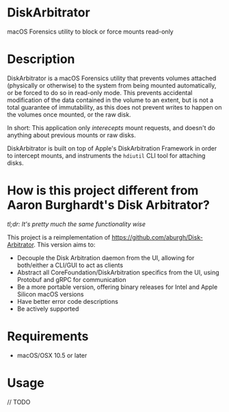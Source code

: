 # DiskArbitrator
macOS Forensics utility to block or force mounts read-only

# Description
DiskArbitrator is a macOS Forensics utility that prevents volumes attached (physically or otherwise) to the system from being mounted automatically, or be forced to do so in read-only mode. This prevents accidental modification of the data contained in the volume to an extent, but is not a total guarantee of immutability, as this does not prevent writes to happen on the volumes once mounted, or the raw disk.

In short: This application only _interecepts_ mount requests, and doesn't do anything about previous mounts or raw disks.

DiskArbitrator is built on top of Apple's DiskArbitration Framework in order to intercept mounts, and instruments the `hdiutil` CLI tool for attaching disks.

# How is this project different from Aaron Burghardt's Disk Arbitrator?
_tl;dr: It's pretty much the same functionality wise_

This project is a reimplementation of https://github.com/aburgh/Disk-Arbitrator. This version aims to:
- Decouple the Disk Arbitration daemon from the UI, allowing for both/either a CLI/GUI to act as clients
- Abstract all CoreFoundation/DiskArbitration specifics from the UI, using Protobuf and gRPC for communication
- Be a more portable version, offering binary releases for Intel and Apple Silicon macOS versions
- Have better error code descriptions
- Be actively supported

# Requirements
- macOS/OSX 10.5 or later

# Usage
// TODO


